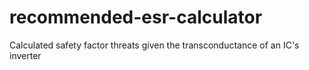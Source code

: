 # recommended-esr-calculator
 Calculated safety factor threats given the transconductance of an IC's inverter
